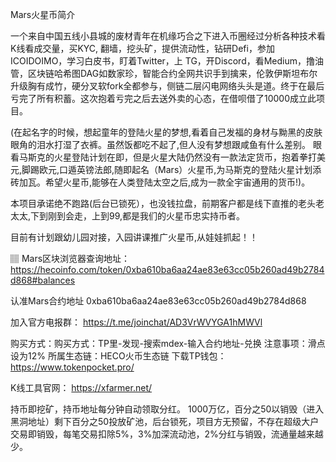 Mars火星币简介

一个来自中国五线小县城的废材青年在机缘巧合之下进入币圈经过分析各种技术看K线看成交量，买KYC, 翻墙，挖头矿，提供流动性，钻研Defi，参加ICOIDOIMO，学习白皮书，盯着Twitter，上 TG，开Discord，看Medium，撸油管，区块链哈希图DAG如数家珍，智能合约全网共识手到擒来，伦敦伊斯坦布尔升级胸有成竹，硬分叉软fork全都参与，侧链二层闪电网络头头是道。终于在最后亏完了所有积蓄。这次抱着亏完之后去送外卖的心态，在借呗借了10000成立此项目。

(在起名字的时候，想起童年的登陆火星的梦想,看着自己发福的身材与黝黑的皮肤眼角的泪水打湿了衣裤。虽然饭都吃不起了,但人没有梦想跟咸鱼有什么差别。
眼看马斯克的火星登陆计划在即，但是火星大陆仍然没有一款法定货币，抱着拳打美元,脚踢欧元,口遁英镑法郎,随即起名（Mars）火星币,为马斯克的登陆火星计划添砖加瓦。希望火星币,能够在人类登陆太空之后,成为一款全宇宙通用的货币!)。

本项目承诺绝不跑路(后台已锁死），也没钱拉盘，前期客户都是线下直推的老头老太太,下到刚到会走，上到99,都是我们的火星币忠实持币者。

目前有计划跟幼儿园对接，入园讲课推广火星币,从娃娃抓起！！

 

🏽 Mars区块浏览器查询地址：
https://hecoinfo.com/token/0xba610ba6aa24ae83e63cc05b260ad49b2784d868#balances

认准Mars合约地址
0xba610ba6aa24ae83e63cc05b260ad49b2784d868

加入官方电报群：
https://t.me/joinchat/AD3VrWVYGA1hMWVl

购买方式：购买方式：TP里-发现-搜索mdex-输入合约地址-兑换
        注意事项：滑点设为12%
        所属生态链：HECO火币生态链
   下载TP钱包：https://www.tokenpocket.pro/

  K线工具官网：
https://xfarmer.net/


  持币即挖矿，持币地址每分钟自动领取分红。
1000万亿，百分之50以销毁（进入黑洞地址）剩下百分之50投放矿池，后台锁死，项目方无预留，不存在超级大户
交易即销毁，每笔交易扣除5%，3%加深流动池，2%分红与销毁，流通量越来越少。




